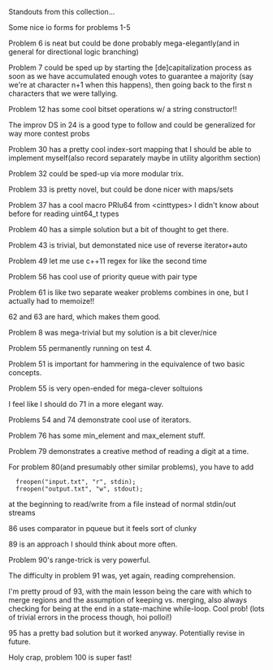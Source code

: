 Standouts from this collection... <br />

Some nice io forms for problems 1-5

Problem 6 is neat but could be done probably mega-elegantly(and in general for directional logic branching)

Problem 7 could be sped up by starting the [de]capitalization process as soon as we have accumulated enough votes to guarantee a majority (say we're at character n+1 when this happens), then going back to the first n characters that we were tallying.

Problem 12 has some cool bitset operations w/ a string constructor!!

The improv DS in 24 is a good type to follow and could be generalized for way more contest probs

Problem 30 has a pretty cool index-sort mapping that I should be able to implement myself(also record separately maybe in utility algorithm section)

Problem 32 could be sped-up via more modular trix.

Problem 33 is pretty novel, but could be done nicer with maps/sets

Problem 37 has a cool macro PRIu64 from \<cinttypes\> I didn't know about before for reading uint64\_t types

Problem 40 has a simple solution but a bit of thought to get there.

Problem 43 is trivial, but demonstated nice use of reverse iterator+auto

Problem 49 let me use c++11 regex for like the second time

Problem 56 has cool use of priority queue with pair type

Problem 61 is like two separate weaker problems combines in one, but I actually had to memoize!!

62 and 63 are hard, which makes them good.

Problem 8 was mega-trivial but my solution is a bit clever/nice

Problem 55 permanently running on test 4.

Problem 51 is important for hammering in the equivalence of two basic concepts.

Problem 55 is very open-ended for mega-clever soltuions

I feel like I should do 71 in a more elegant way.

Problems 54 and 74 demonstrate cool use of iterators.

Problem 76 has some min_element and max_element stuff.

Problem 79 demonstrates a creative method of reading a digit at a time.

For problem 80(and presumably other similar problems), you have to add
```
  freopen("input.txt", "r", stdin);
  freopen("output.txt", "w", stdout);
```
at the beginning to read/write from a file instead of normal stdin/out streams

86 uses comparator in pqueue but it feels sort of clunky

89 is an approach I should think about more often.

Problem 90's range-trick is very powerful.

The difficulty in problem 91 was, yet again, reading comprehension.

I'm pretty proud of 93, with the main lesson being the care with which to merge regions and the assumption of keeping vs. merging, also always checking for being at the end in a state-machine while-loop. Cool prob! (lots of trivial errors in the process though, hoi polloi!)

95 has a pretty bad solution but it worked anyway. Potentially revise in future.

Holy crap, problem 100 is super fast!
